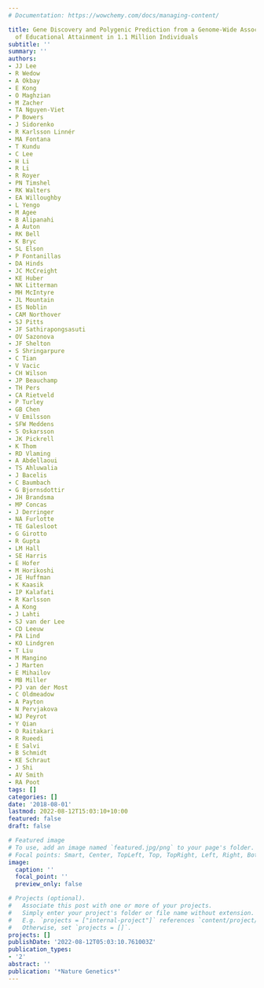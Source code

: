 ```yaml
---
# Documentation: https://wowchemy.com/docs/managing-content/

title: Gene Discovery and Polygenic Prediction from a Genome-Wide Association Study
  of Educational Attainment in 1.1 Million Individuals
subtitle: ''
summary: ''
authors:
- JJ Lee
- R Wedow
- A Okbay
- E Kong
- O Maghzian
- M Zacher
- TA Nguyen-Viet
- P Bowers
- J Sidorenko
- R Karlsson Linnér
- MA Fontana
- T Kundu
- C Lee
- H Li
- R Li
- R Royer
- PN Timshel
- RK Walters
- EA Willoughby
- L Yengo
- M Agee
- B Alipanahi
- A Auton
- RK Bell
- K Bryc
- SL Elson
- P Fontanillas
- DA Hinds
- JC McCreight
- KE Huber
- NK Litterman
- MH McIntyre
- JL Mountain
- ES Noblin
- CAM Northover
- SJ Pitts
- JF Sathirapongsasuti
- OV Sazonova
- JF Shelton
- S Shringarpure
- C Tian
- V Vacic
- CH Wilson
- JP Beauchamp
- TH Pers
- CA Rietveld
- P Turley
- GB Chen
- V Emilsson
- SFW Meddens
- S Oskarsson
- JK Pickrell
- K Thom
- RD Vlaming
- A Abdellaoui
- TS Ahluwalia
- J Bacelis
- C Baumbach
- G Bjornsdottir
- JH Brandsma
- MP Concas
- J Derringer
- NA Furlotte
- TE Galesloot
- G Girotto
- R Gupta
- LM Hall
- SE Harris
- E Hofer
- M Horikoshi
- JE Huffman
- K Kaasik
- IP Kalafati
- R Karlsson
- A Kong
- J Lahti
- SJ van der Lee
- CD Leeuw
- PA Lind
- KO Lindgren
- T Liu
- M Mangino
- J Marten
- E Mihailov
- MB Miller
- PJ van der Most
- C Oldmeadow
- A Payton
- N Pervjakova
- WJ Peyrot
- Y Qian
- O Raitakari
- R Rueedi
- E Salvi
- B Schmidt
- KE Schraut
- J Shi
- AV Smith
- RA Poot
tags: []
categories: []
date: '2018-08-01'
lastmod: 2022-08-12T15:03:10+10:00
featured: false
draft: false

# Featured image
# To use, add an image named `featured.jpg/png` to your page's folder.
# Focal points: Smart, Center, TopLeft, Top, TopRight, Left, Right, BottomLeft, Bottom, BottomRight.
image:
  caption: ''
  focal_point: ''
  preview_only: false

# Projects (optional).
#   Associate this post with one or more of your projects.
#   Simply enter your project's folder or file name without extension.
#   E.g. `projects = ["internal-project"]` references `content/project/deep-learning/index.md`.
#   Otherwise, set `projects = []`.
projects: []
publishDate: '2022-08-12T05:03:10.761003Z'
publication_types:
- '2'
abstract: ''
publication: '*Nature Genetics*'
---
```

